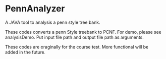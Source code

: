 # PennAnalyzer

A JAVA tool to analysis a penn style tree bank.

These codes converts a penn Style treebank to PCNF. 
For demo, please see analysisDemo. Put input file path and output file path as arguments.

These codes are oraginally for the course test.
More functional will be added in the future.
